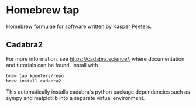 Homebrew tap
============

Homebrew formulae for software written by Kasper Peeters.


Cadabra2
--------

For more information, see https://cadabra.science/, where
documentation and tutorials can be found. Install with

    brew tap kpeeters/repo
	brew install cadabra2
	
This automatically installs cadabra's python package dependencies such
as sympy and matplotlib into a separate virtual environment.

